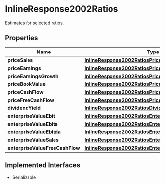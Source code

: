 

# InlineResponse2002Ratios

Estimates for selected ratios.

## Properties

Name | Type | Description | Notes
------------ | ------------- | ------------- | -------------
**priceSales** | [**InlineResponse2002RatiosPriceSales**](InlineResponse2002RatiosPriceSales.md) |  |  [optional]
**priceEarnings** | [**InlineResponse2002RatiosPriceEarnings**](InlineResponse2002RatiosPriceEarnings.md) |  |  [optional]
**priceEarningsGrowth** | [**InlineResponse2002RatiosPriceEarningsGrowth**](InlineResponse2002RatiosPriceEarningsGrowth.md) |  |  [optional]
**priceBookValue** | [**InlineResponse2002RatiosPriceBookValue**](InlineResponse2002RatiosPriceBookValue.md) |  |  [optional]
**priceCashFlow** | [**InlineResponse2002RatiosPriceCashFlow**](InlineResponse2002RatiosPriceCashFlow.md) |  |  [optional]
**priceFreeCashFlow** | [**InlineResponse2002RatiosPriceFreeCashFlow**](InlineResponse2002RatiosPriceFreeCashFlow.md) |  |  [optional]
**dividendYield** | [**InlineResponse2002RatiosDividendYield**](InlineResponse2002RatiosDividendYield.md) |  |  [optional]
**enterpriseValueEbit** | [**InlineResponse2002RatiosEnterpriseValueEbit**](InlineResponse2002RatiosEnterpriseValueEbit.md) |  |  [optional]
**enterpriseValueEbita** | [**InlineResponse2002RatiosEnterpriseValueEbita**](InlineResponse2002RatiosEnterpriseValueEbita.md) |  |  [optional]
**enterpriseValueEbitda** | [**InlineResponse2002RatiosEnterpriseValueEbitda**](InlineResponse2002RatiosEnterpriseValueEbitda.md) |  |  [optional]
**enterpriseValueSales** | [**InlineResponse2002RatiosEnterpriseValueSales**](InlineResponse2002RatiosEnterpriseValueSales.md) |  |  [optional]
**enterpriseValueFreeCashFlow** | [**InlineResponse2002RatiosEnterpriseValueFreeCashFlow**](InlineResponse2002RatiosEnterpriseValueFreeCashFlow.md) |  |  [optional]


## Implemented Interfaces

* Serializable


